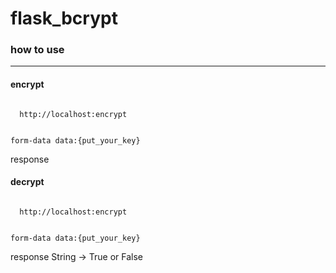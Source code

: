 # flask_bcrypt

### how to use
---
#### encrypt

<code>
  http://localhost:encrypt
  
  form-data
    data:{put_your_key}
</code>

response
  
#### decrypt

<code>
  http://localhost:encrypt
  
  form-data
    data:{put_your_key}
</code>

response
  String -> True or False 
  
  
